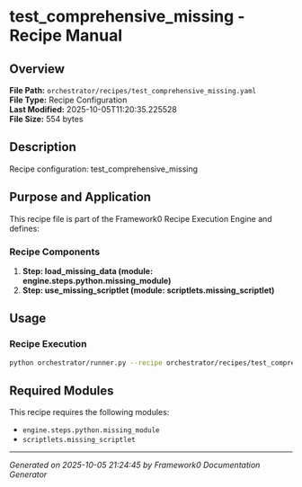 # test_comprehensive_missing - Recipe Manual

## Overview
**File Path:** `orchestrator/recipes/test_comprehensive_missing.yaml`  
**File Type:** Recipe Configuration  
**Last Modified:** 2025-10-05T11:20:35.225528  
**File Size:** 554 bytes  

## Description
Recipe configuration: test_comprehensive_missing

## Purpose and Application
This recipe file is part of the Framework0 Recipe Execution Engine and defines:

### Recipe Components
1. **Step: load_missing_data (module: engine.steps.python.missing_module)**
2. **Step: use_missing_scriptlet (module: scriptlets.missing_scriptlet)**

## Usage

### Recipe Execution
```bash
python orchestrator/runner.py --recipe orchestrator/recipes/test_comprehensive_missing.yaml
```


## Required Modules

This recipe requires the following modules:

- `engine.steps.python.missing_module`
- `scriptlets.missing_scriptlet`


---
*Generated on 2025-10-05 21:24:45 by Framework0 Documentation Generator*
